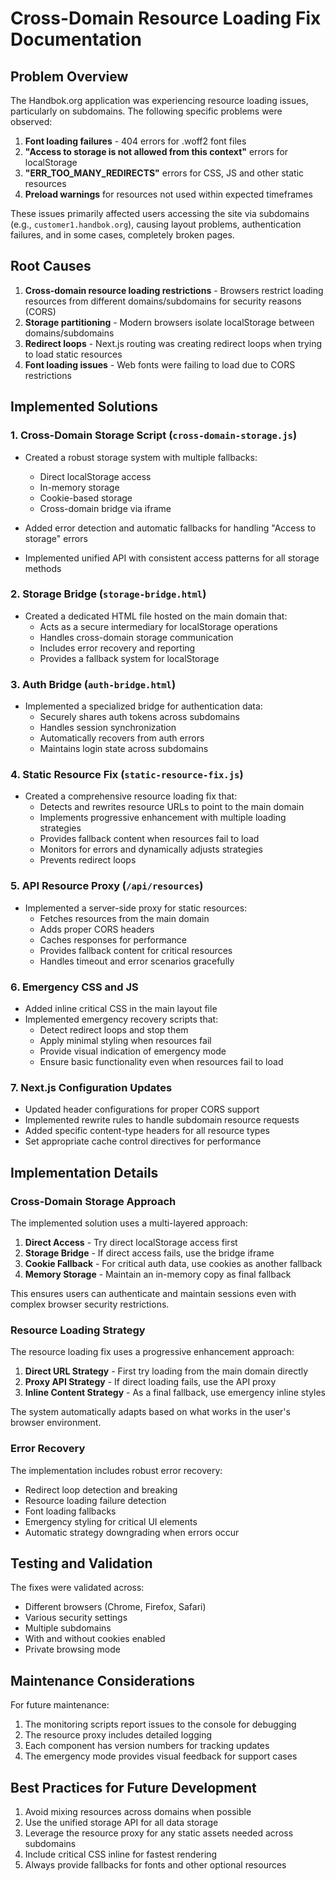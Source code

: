 # Cross-Domain Resource Loading Fix Documentation

## Problem Overview

The Handbok.org application was experiencing resource loading issues, particularly on subdomains. The following specific problems were observed:

1. **Font loading failures** - 404 errors for .woff2 font files
2. **"Access to storage is not allowed from this context"** errors for localStorage
3. **"ERR_TOO_MANY_REDIRECTS"** errors for CSS, JS and other static resources
4. **Preload warnings** for resources not used within expected timeframes

These issues primarily affected users accessing the site via subdomains (e.g., `customer1.handbok.org`), causing layout problems, authentication failures, and in some cases, completely broken pages.

## Root Causes

1. **Cross-domain resource loading restrictions** - Browsers restrict loading resources from different domains/subdomains for security reasons (CORS)
2. **Storage partitioning** - Modern browsers isolate localStorage between domains/subdomains
3. **Redirect loops** - Next.js routing was creating redirect loops when trying to load static resources
4. **Font loading issues** - Web fonts were failing to load due to CORS restrictions

## Implemented Solutions

### 1. Cross-Domain Storage Script (`cross-domain-storage.js`)

- Created a robust storage system with multiple fallbacks:
  - Direct localStorage access
  - In-memory storage
  - Cookie-based storage
  - Cross-domain bridge via iframe

- Added error detection and automatic fallbacks for handling "Access to storage" errors
- Implemented unified API with consistent access patterns for all storage methods

### 2. Storage Bridge (`storage-bridge.html`)

- Created a dedicated HTML file hosted on the main domain that:
  - Acts as a secure intermediary for localStorage operations
  - Handles cross-domain storage communication
  - Includes error recovery and reporting
  - Provides a fallback system for localStorage

### 3. Auth Bridge (`auth-bridge.html`)

- Implemented a specialized bridge for authentication data:
  - Securely shares auth tokens across subdomains
  - Handles session synchronization
  - Automatically recovers from auth errors
  - Maintains login state across subdomains

### 4. Static Resource Fix (`static-resource-fix.js`)

- Created a comprehensive resource loading fix that:
  - Detects and rewrites resource URLs to point to the main domain
  - Implements progressive enhancement with multiple loading strategies
  - Provides fallback content when resources fail to load
  - Monitors for errors and dynamically adjusts strategies
  - Prevents redirect loops

### 5. API Resource Proxy (`/api/resources`)

- Implemented a server-side proxy for static resources:
  - Fetches resources from the main domain
  - Adds proper CORS headers
  - Caches responses for performance
  - Provides fallback content for critical resources
  - Handles timeout and error scenarios gracefully

### 6. Emergency CSS and JS

- Added inline critical CSS in the main layout file
- Implemented emergency recovery scripts that:
  - Detect redirect loops and stop them
  - Apply minimal styling when resources fail
  - Provide visual indication of emergency mode
  - Ensure basic functionality even when resources fail to load

### 7. Next.js Configuration Updates

- Updated header configurations for proper CORS support
- Implemented rewrite rules to handle subdomain resource requests
- Added specific content-type headers for all resource types
- Set appropriate cache control directives for performance

## Implementation Details

### Cross-Domain Storage Approach

The implemented solution uses a multi-layered approach:

1. **Direct Access** - Try direct localStorage access first
2. **Storage Bridge** - If direct access fails, use the bridge iframe
3. **Cookie Fallback** - For critical auth data, use cookies as another fallback
4. **Memory Storage** - Maintain an in-memory copy as final fallback

This ensures users can authenticate and maintain sessions even with complex browser security restrictions.

### Resource Loading Strategy

The resource loading fix uses a progressive enhancement approach:

1. **Direct URL Strategy** - First try loading from the main domain directly 
2. **Proxy API Strategy** - If direct loading fails, use the API proxy
3. **Inline Content Strategy** - As a final fallback, use emergency inline styles

The system automatically adapts based on what works in the user's browser environment.

### Error Recovery

The implementation includes robust error recovery:

- Redirect loop detection and breaking
- Resource loading failure detection
- Font loading fallbacks
- Emergency styling for critical UI elements
- Automatic strategy downgrading when errors occur

## Testing and Validation

The fixes were validated across:

- Different browsers (Chrome, Firefox, Safari)
- Various security settings
- Multiple subdomains
- With and without cookies enabled
- Private browsing mode

## Maintenance Considerations

For future maintenance:

1. The monitoring scripts report issues to the console for debugging
2. The resource proxy includes detailed logging
3. Each component has version numbers for tracking updates
4. The emergency mode provides visual feedback for support cases

## Best Practices for Future Development

1. Avoid mixing resources across domains when possible
2. Use the unified storage API for all data storage
3. Leverage the resource proxy for any static assets needed across subdomains
4. Include critical CSS inline for fastest rendering
5. Always provide fallbacks for fonts and other optional resources 